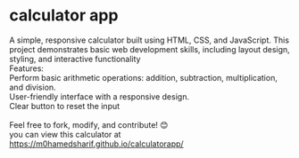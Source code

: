 # calculator app
 A simple, responsive calculator built using HTML, CSS, and JavaScript. This project demonstrates basic web development skills, including layout design, styling, and interactive functionality<br>
 Features:<br>
    Perform basic arithmetic operations: addition, subtraction, multiplication, and division.<br>
    User-friendly interface with a responsive design.<br>
    Clear button to reset the input<br>
    <br>
Feel free to fork, modify, and contribute! 😊<br>
you can view this calculator at https://m0hamedsharif.github.io/calculatorapp/
